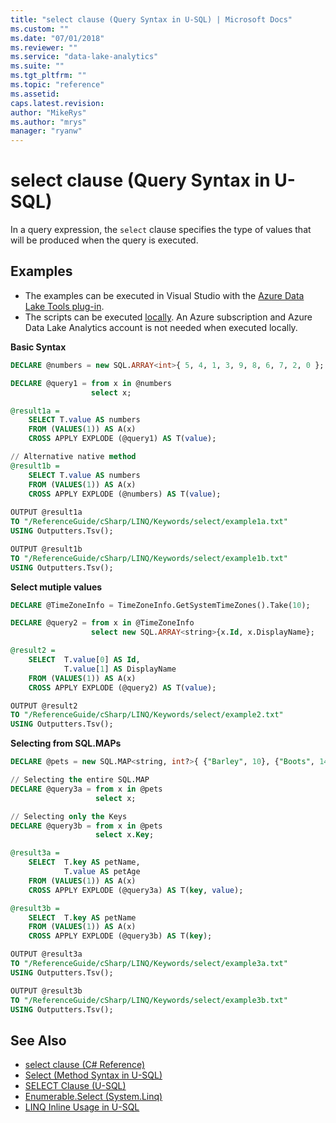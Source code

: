 ```yaml
---
title: "select clause (Query Syntax in U-SQL) | Microsoft Docs"
ms.custom: ""
ms.date: "07/01/2018"
ms.reviewer: ""
ms.service: "data-lake-analytics"
ms.suite: ""
ms.tgt_pltfrm: ""
ms.topic: "reference"
ms.assetid: 
caps.latest.revision: 
author: "MikeRys"
ms.author: "mrys"
manager: "ryanw"
---
```


# select clause (Query Syntax in U-SQL)
In a query expression, the `select` clause specifies the type of values that will be produced when the query is executed.

## Examples
- The examples can be executed in Visual Studio with the [Azure Data Lake Tools plug-in](https://www.microsoft.com/download/details.aspx?id=49504).  
- The scripts can be executed [locally](https://docs.microsoft.com/azure/data-lake-analytics/data-lake-analytics-data-lake-tools-get-started#run-u-sql-locally).  An Azure subscription and Azure Data Lake Analytics account is not needed when executed locally.

**Basic Syntax**   
```sql
DECLARE @numbers = new SQL.ARRAY<int>{ 5, 4, 1, 3, 9, 8, 6, 7, 2, 0 };

DECLARE @query1 = from x in @numbers
                  select x;

@result1a =
    SELECT T.value AS numbers
    FROM (VALUES(1)) AS A(x)
    CROSS APPLY EXPLODE (@query1) AS T(value);

// Alternative native method
@result1b =
    SELECT T.value AS numbers
    FROM (VALUES(1)) AS A(x)
    CROSS APPLY EXPLODE (@numbers) AS T(value);
    
OUTPUT @result1a
TO "/ReferenceGuide/cSharp/LINQ/Keywords/select/example1a.txt"
USING Outputters.Tsv();

OUTPUT @result1b
TO "/ReferenceGuide/cSharp/LINQ/Keywords/select/example1b.txt"
USING Outputters.Tsv();
 ```


**Select mutiple values**  
```sql
DECLARE @TimeZoneInfo = TimeZoneInfo.GetSystemTimeZones().Take(10); 

DECLARE @query2 = from x in @TimeZoneInfo
                  select new SQL.ARRAY<string>{x.Id, x.DisplayName};

@result2 =
    SELECT  T.value[0] AS Id,
            T.value[1] AS DisplayName
    FROM (VALUES(1)) AS A(x)
    CROSS APPLY EXPLODE (@query2) AS T(value);

OUTPUT @result2
TO "/ReferenceGuide/cSharp/LINQ/Keywords/select/example2.txt"
USING Outputters.Tsv();
```

**Selecting from SQL.MAPs**  
```sql
DECLARE @pets = new SQL.MAP<string, int?>{ {"Barley", 10}, {"Boots", 14}, {"Whiskers", 6} };

// Selecting the entire SQL.MAP
DECLARE @query3a = from x in @pets
                   select x;

// Selecting only the Keys
DECLARE @query3b = from x in @pets
                   select x.Key;

@result3a =
    SELECT  T.key AS petName,
            T.value AS petAge
    FROM (VALUES(1)) AS A(x)
    CROSS APPLY EXPLODE (@query3a) AS T(key, value);

@result3b =
    SELECT  T.key AS petName
    FROM (VALUES(1)) AS A(x)
    CROSS APPLY EXPLODE (@query3b) AS T(key);

OUTPUT @result3a
TO "/ReferenceGuide/cSharp/LINQ/Keywords/select/example3a.txt"
USING Outputters.Tsv();

OUTPUT @result3b
TO "/ReferenceGuide/cSharp/LINQ/Keywords/select/example3b.txt"
USING Outputters.Tsv();
```

## See Also
* [select clause (C# Reference)](https://docs.microsoft.com/dotnet/csharp/language-reference/keywords/select-clause)
* [Select (Method Syntax in U-SQL)](select-method-syntax-in-u-sql.md)
* [SELECT Clause (U-SQL)](select-clause-u-sql.md)
* [Enumerable.Select (System.Linq)](https://docs.microsoft.com/dotnet/api/system.linq.enumerable.select)
* [LINQ Inline Usage in U-SQL](linq-inline-usage-in-u-sql.md)